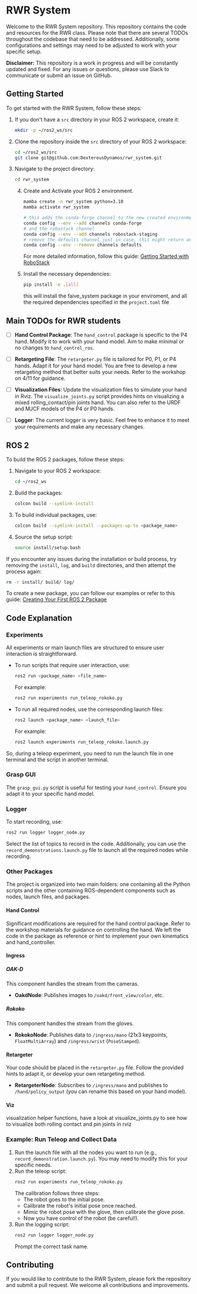 # RWR System

Welcome to the RWR System repository. This repository contains the code and resources for the RWR class. Please note that there are several TODOs throughout the codebase that need to be addressed. Additionally, some configurations and settings may need to be adjusted to work with your specific setup.

**Disclaimer:** This repository is a work in progress and will be constantly updated and fixed. For any issues or questions, please use Slack to communicate or submit an issue on GitHub.

## Getting Started

To get started with the RWR System, follow these steps:

1. If you don't have a `src` directory in your ROS 2 workspace, create it:
    ```bash
    mkdir -p ~/ros2_ws/src
    ```
2. Clone the repository inside the `src` directory of your ROS 2 workspace:
    ```bash
    cd ~/ros2_ws/src
    git clone git@github.com:DexterousDynamos/rwr_system.git
    ```
3. Navigate to the project directory:
    ```bash
    cd rwr_system
    ```

    4. Create and Activate your ROS 2 environment.
        ```bash
        mamba create -n rwr_system python=3.10
        mamba activate rwr_system

        # this adds the conda-forge channel to the new created environment configuration 
        conda config --env --add channels conda-forge
        # and the robostack channel
        conda config --env --add channels robostack-staging
        # remove the defaults channel just in case, this might return an error if it is not in the list which is ok
        conda config --env --remove channels defaults
        ```

        For more detailed information, follow this guide: [Getting Started with RoboStack](https://robostack.github.io/GettingStarted.html)

    6. Install the necessary dependencies:
        ```bash
        pip install -e .[all]
        ```
        this will install the faive_system package in your enviroment, and all the required dependencies specified in the `project.toml` file 


## Main TODOs for RWR students

- [ ] **Hand Control Package**: The `hand_control` package is specific to the P4 hand. Modify it to work with your hand model. Aim to make minimal or no changes to `hand_control_ros`.
- [ ] **Retargeting File**: The `retargeter.py` file is tailored for P0, P1, or P4 hands. Adapt it for your hand model. You are free to develop a new retargeting method that better suits your needs. Refer to the workshop on 4/11 for guidance.
- [ ] **Visualization Files**: Update the visualization files to simulate your hand in Rviz. The `visualize_joints.py` script provides hints on visualizing a mixed rolling_contact/pin joints hand. You can also refer to the URDF and MJCF models of the P4 or P0 hands.
- [ ] **Logger**: The current logger is very basic. Feel free to enhance it to meet your requirements and make any necessary changes.



## ROS 2

To build the ROS 2 packages, follow these steps:

1. Navigate to your ROS 2 workspace:
    ```bash
    cd ~/ros2_ws
    ```
2. Build the packages:
    ```bash
    colcon build --symlink-install
    ```
3. To build individual packages, use:
    ```bash
    colcon build --symlink-install --packages-up-to <package_name>
    ```
4. Source the setup script:
    ```bash
    source install/setup.bash
    ```

If you encounter any issues during the installation or build process, try removing the `install`, `log`, and `build` directories, and then attempt the process again:
```bash
rm -r install/ build/ log/
```
To create a new package, you can follow our examples or refer to this guide: [Creating Your First ROS 2 Package](https://docs.ros.org/en/eloquent/Tutorials/Creating-Your-First-ROS2-Package.html)


## Code Explanation

### Experiments

All experiments or main launch files are structured to ensure user interaction is straightforward. 

- To run scripts that require user interaction, use:
    ```bash
    ros2 run <package_name> <file_name>
    ```
    For example:
    ```bash
    ros2 run experiments run_teleop_rokoko.py
    ```

- To run all required nodes, use the corresponding launch files:
    ```bash
    ros2 launch <package_name> <launch_file>
    ```
    For example:
    ```bash
    ros2 launch experiments run_teleop_rokoko.launch.py
    ```
So, during a teleop experiment, you need to run the launch file in one terminal and the script in another terminal.

### Grasp GUI

The `grasp_gui.py` script is useful for testing your `hand_control`. Ensure you adapt it to your specific hand model.

### Logger

To start recording, use:
```bash
ros2 run logger logger_node.py
```
Select the list of topics to record in the code. Additionally, you can use the `record_demonstrations.launch.py` file to launch all the required nodes while recording.
### Other Packages

The project is organized into two main folders: one containing all the Python scripts and the other containing ROS-dependent components such as nodes, launch files, and packages.

#### Hand Control

Significant modifications are required for the hand control package. Refer to the workshop materials for guidance on controlling the hand.
We left the code in the package as reference or hint to implement your own kinematics and hand_controller. 

#### Ingress

##### OAK-D

This component handles the stream from the cameras.

- **OakdNode**: Publishes images to `/oakd/front_view/color`, etc.

##### Rokoko

This component handles the stream from the gloves.

- **RokokoNode**: Publishes data to `/ingress/mano` (21x3 keypoints, `FloatMultiArray`) and `/ingress/wrist` (`PoseStamped`).

#### Retargeter

 Your code should be placed in the `retargeter.py` file. Follow the provided hints to adapt it, or develop your own retargeting method.

- **RetargeterNode**: Subscribes to `/ingress/mano` and publishes to `/hand/policy_output` (you can rename this based on your hand model).

#### Viz
visualization helper functions, have a look at visualize_joints.py to see how to visualize both rolling contact and pin joints in rviz


### Example: Run Teleop and Collect Data

1. Run the launch file with all the nodes you want to run (e.g., `record_demonstration.launch.py`). You may need to modify this for your specific needs.
2. Run the teleop script:
    ```bash
    ros2 run experiments run_teleop_rokoko.py
    ```
    The calibration follows three steps:
    - The robot goes to the initial pose.
    - Calibrate the robot's initial pose once reached.
    - Mimic the robot pose with the glove, then calibrate the glove pose.
    - Now you have control of the robot (be careful!).
3. Run the logging script:
    ```bash
    ros2 run logger logger_node.py
    ```
    Prompt the correct task name.

## Contributing
If you would like to contribute to the RWR System, please fork the repository and submit a pull request. We welcome all contributions and improvements.

